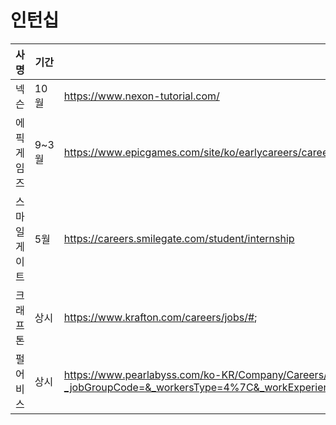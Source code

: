 # 인턴십

| 사명 | 기간 | 링크 |
| ---- | ---- | ---- |
| 넥슨 | 10월 | https://www.nexon-tutorial.com/ |
| 에픽게임즈 | 9~3월 | https://www.epicgames.com/site/ko/earlycareers/career-paths |
| 스마일게이트 | 5월 | https://careers.smilegate.com/student/internship |
| 크래프톤 | 상시 | https://www.krafton.com/careers/jobs/#; |
| 펄어비스 | 상시 | https://www.pearlabyss.com/ko-KR/Company/Careers/List?_jobGroupCode=&_workersType=4%7C&_workExperienceType=&_corporationCode=&_pageNo=1&_tagNo=&_searchText= |
